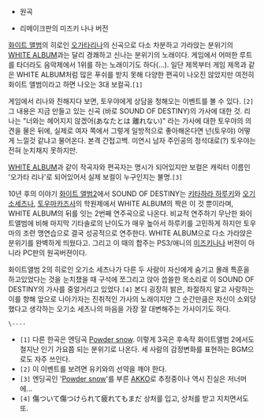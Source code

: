   * 원곡
  
  

  * 리메이크판의 미즈키 나나 버전
  
  

[화이트 앨범](%ED%99%94%EC%9D%B4%ED%8A%B8%20%EC%95%A8%EB%B2%94%28%EA%B2%8C%EC%9E%84%29.md)의 히로인 [오가타리나](%EC%98%A4%EA%B0%80%ED%83%80%20%EB%A6%AC%EB%82%98.md)의 신곡으로 다소 차분하고 가라앉는
분위기의 [WHITE ALBUM](WHITE%20ALBUM.md)과는 달리 경쾌하고 신나는 분위기의 노래이다. 게임에서 어떠한 루트를
타더라도 음악제에서 1위를 하는 노래이기도 하다(…). 일단 제목부터 게임 제목과 같은 WHITE ALBUM처럼 많은 푸쉬를 받지 못해
다양한 편곡이 나오진 않았지만 여전히 화이트 앨범이라고 하면 나오는 3대 보컬곡.`[1]`

게임에서 리나와 친해지다 보면, 토우야에게 상담을 청해오는 이벤트를 볼 수 있다. `[2]` 그 내용은 지금 만들고 있는 신곡 (바로
SOUND OF DESTINY)의 가사에 대한 것. 리나는 "너와는 헤어지지 않겠어(あなたとは 離れない)" 라는 가사에 대한 토우야의 의견을
물은 뒤에, 실제로 여자 쪽에서 그렇게 일방적으로 좋아해온다면 넌(토우야) 어떻게 느낄것 같냐고 물어온다. 본격 간접고백. 미연시 남자
주인공의 정석대로(?) 토우야는 전혀 눈치채지 못하지만.

[WHITE ALBUM](WHITE%20ALBUM.md)과 같이 작곡자와 편곡자는 명시가 되어있지만 보컬은 캐릭터 이름인 '오가타
리나'로 되어있어서 실제 보컬이 누구인지는 불명.`[3]`

10년 후의 이야기 [화이트 앨범2](%ED%99%94%EC%9D%B4%ED%8A%B8%20%EC%95%A8%EB%B2%94%202.md)에서 SOUND OF
DESTINY는 [키타하라 하루키](%ED%82%A4%ED%83%80%ED%95%98%EB%9D%BC%20%ED%95%98%EB%A3%A8%ED%82%A4.md)와 [오기소세츠나](%EC%98%A4%EA%B8%B0%EC%86%8C%20%EC%84%B8%EC%B8%A0%EB%82%98.md), [토우마카즈사](%ED%86%A0%EC%9A%B0%EB%A7%88%20%EC%B9%B4%EC%A6%88%EC%82%AC.md)의 학원제에서
WHITE ALBUM의 짝은 이 것 뿐이라며, WHITE ALBUM의 뒤를 잇는 2번째 연주곡으로 나온다. 비교적 연주하기 무난한
화이트앨범에 비해 마지막 기타솔로의 난이도가 매우 높아서 하루키를 고민하게 하지만 토우마의 조련 맹연습으로 결국 성공적으로 연주한다.
WHITE ALBUM으로 다소 가라앉은 분위기를 완벽하게 띄웠다고. 그리고 이 때의 합주는 PS3/애니의 [미즈키나나](%EB%AF%B8%EC%A6%88%ED%82%A4%20%EB%82%98%EB%82%98.md) 버젼이 아니라 PC판의
원곡버젼이다.

화이트앨범 2의 히로인 오기소 세츠나가 다른 두 사람이 자신에게 숨기고 몰래 특훈을 하고있었다는 것을 눈치챘을 때 구석에 쪼그리고 앉아
씁쓸한 목소리로 이 SOUND OF DESTINY의 가사를 중얼거리고 있었다.`[4]` 본디 굉장히 밝은, 좌절하지 말고 사랑하는 이를 향해
앞으로 나아가자는 진취적인 가사의 노래이지만 그 순간만큼은 자신이 소외당했다고 생각하는 오기소 세츠나의 마음을 가장 잘 대변해주는 가사이기도
하다.

`\----`

  * `[1]` 다른 한곡은 엔딩곡 [Powder snow](Powder%20snow.md). 이렇게 3곡은 후속작 화이트앨범 2에서도 철지난 인기 가요쯤 되는 분위기로 나온다. 세 사람의 감정변화를 표현하는 BGM으로도 자주 쓰인다.
  * `[2]` 이 이벤트를 보려면 유키와의 선약을 깨야 한다.
  * `[3]` 엔딩곡인 '[Powder snow](Powder%20snow.md)'를 부른 [AKKO](AKKO.md)로 추정중이나 역시 진실은 저너머에...
  * `[4]` 傷ついて傷つけられて疲れてもまだ 상처를 입고, 상처를 받고 지치면서도 또.

